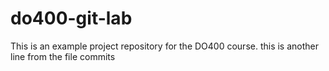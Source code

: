 # do400-git-lab

This is an example project repository for the DO400 course.
this is another line from the file commits
